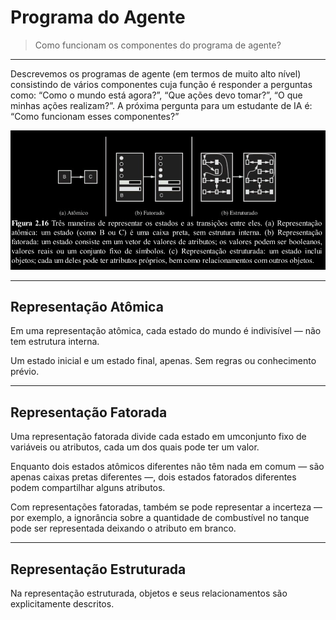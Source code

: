 # Programa do Agente

> Como funcionam os componentes do programa de agente?

---

Descrevemos os programas de agente (em termos de muito alto nível) consistindo de vários
componentes cuja função é responder a perguntas como: “Como o mundo está agora?”, “Que ações
devo tomar?”, “O que minhas ações realizam?”. A próxima pergunta para um estudante de IA é:
“Como funcionam esses componentes?”

![alt text](../Imagens/OrganizacaoDoProgramaDoAgente.png)

---
## Representação Atômica

Em uma representação atômica, cada estado do mundo é indivisível — não tem estrutura interna.

Um estado inicial e um estado final, apenas. Sem regras ou conhecimento prévio.

---
## Representação Fatorada

Uma representação fatorada divide cada estado em umconjunto fixo de variáveis ​ou atributos, cada um dos quais pode ter um valor.

Enquanto dois estados
atômicos diferentes não têm nada em comum — são apenas caixas pretas diferentes —, dois estados
fatorados diferentes podem compartilhar alguns atributos.

Com representações fatoradas, também se pode
representar a incerteza — por exemplo, a ignorância sobre a quantidade de combustível no tanque
pode ser representada deixando o atributo em branco.

---
## Representação Estruturada

Na representação estruturada, objetos e seus relacionamentos são explicitamente descritos.

